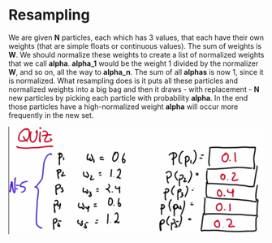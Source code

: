 # Resampling

We are given **N** particles, each which has 3 values, that each have their own weights (that are simple floats or continuous values). The sum of weights is **W**. We should normalize these weights to create a list of normalized weights that we call **alpha**. **alpha_1** would be the weight 1 divided by the normalizer **W**, and so on, all the way to **alpha_n**. The sum of all **alphas** is now 1, since it is normalized. What resampling does is it puts all these particles and normalized weights into a big bag and then it draws - with replacement - **N** new particles by picking each particle with probability **alpha**. In the end those particles have a high-normalized weight **alpha** will occur more frequently in the new set. 

![alt tag](imgs/resampling.PNG)
